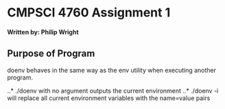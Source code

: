 # CMPSCI 4760 Assignment 1
#### Written by: Philip Wright

Purpose of Program
------------------

doenv behaves in the same way as the env utility when executing another program.

..* ./doenv with no argument outputs the current environment
..* ./doenv -i will replace all current environment variables with the name=value pairs


